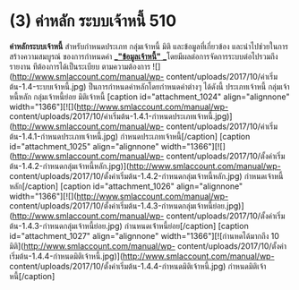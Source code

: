 # (3)	ค่าหลัก ระบบเจ้าหนี้ 510

**ค่าหลักระบบเจ้าหนี้** สำหรับกำหนดประเภท กลุ่มเจ้าหนี้ มิติ
และข้อมูลที่เกี่ยวข้อง และนำไปช่วยในการสร้างความสมบูรณ์ ของการกำหนดค่า [
_**"ข้อมูลเจ้าหนี้"**
_](http://www.smlaccount.com/manual/?page_id=988)โดยมีผลต่อการจัดการระบบต่อไปรวมถึงรายงาน
ทีต้องการได้เป็นระเบียบ ตามความต้องการ
![](http://www.smlaccount.com/manual/wp-
content/uploads/2017/10/ค่าเริ่มต้น-1.4-ระบบเจ้าหนี้.jpg)
ป็นการกำหนดค่าหลักโดยกำหนดค่าต่างๆ ได้ดังนี้ ประเภทเจ้าหนี้ กลุ่มเจ้าหนี้หลัก
กลุ่มเจ้าหนี้ย่อย มิติเจ้าหนี้ [caption id="attachment_1024" align="alignnone"
width="1366"][![](http://www.smlaccount.com/manual/wp-
content/uploads/2017/10/ค่าเริ่มต้น-1.4.1-กำหนดประเภทเจ้าหนี้.jpg)](http://www.smlaccount.com/manual/wp-
content/uploads/2017/10/ค่าเริ่มต้น-1.4.1-กำหนดประเภทเจ้าหนี้.jpg)
กำหนดประเภทเจ้าหนี้[/caption] [caption id="attachment_1025" align="alignnone"
width="1366"][![](http://www.smlaccount.com/manual/wp-
content/uploads/2017/10/ตั้งค่าเริ่มต้น-1.4.2-กำหนดกลุ่มเจ้าหนี้หลัก.jpg)](http://www.smlaccount.com/manual/wp-
content/uploads/2017/10/ตั้งค่าเริ่มต้น-1.4.2-กำหนดกลุ่มเจ้าหนี้หลัก.jpg)
กำหนดเจ้าหนี้หลัก[/caption] [caption id="attachment_1026" align="alignnone"
width="1366"][![](http://www.smlaccount.com/manual/wp-
content/uploads/2017/10/ตั้งค่าเริ่มต้น-1.4.3-กำหนดกลุ่มเจ้าหนี้ย่อย.jpg)](http://www.smlaccount.com/manual/wp-
content/uploads/2017/10/ตั้งค่าเริ่มต้น-1.4.3-กำหนดกลุ่มเจ้าหนี้ย่อย.jpg)
กำนหนดเจ่้าหนี้ย่อย[/caption] [caption id="attachment_1027" align="alignnone"
width="1366"][![กำนหดได้มากถึง  10 มิติ](http://www.smlaccount.com/manual/wp-
content/uploads/2017/10/ตั้งค่าเริ่มต้น-1.4.4-กำหนดมิติเจ้าหนี้.jpg)](http://www.smlaccount.com/manual/wp-
content/uploads/2017/10/ตั้งค่าเริ่มต้น-1.4.4-กำหนดมิติเจ้าหนี้.jpg)
กำหนดมิติเจ้าหนี้[/caption]


